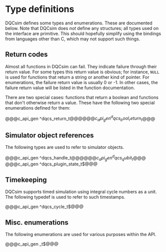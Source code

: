 # Type definitions

DQCsim defines some types and enumerations. These are documented below. Note
that DQCsim does *not* define any structures; all types used on the interface
are primitive. This should hopefully simplify using the bindings from languages
other than C, which may not support such things.

## Return codes

Almost all functions in DQCsim can fail. They indicate failure through their
return value. For some types this return value is obvious; for instance, `NULL`
is used for functions that return a string or another kind of pointer. For
enumerations, the failure return value is usually 0 or -1. In other cases, the
failure return value will be listed in the function documentation.

There are two special cases: functions that return a boolean and functions that
don't otherwise return a value. These have the following two special
enumerations defined for them:

@@@c_api_gen ^dqcs_return_t$@@@
@@@c_api_gen ^dqcs_bool_return_t$@@@

## Simulator object references

The following types are used to refer to simulator objects.

@@@c_api_gen ^dqcs_handle_t$@@@
@@@c_api_gen ^dqcs_qubit_t$@@@
@@@c_api_gen ^dqcs_plugin_state_t$@@@

## Timekeeping

DQCsim supports timed simulation using integral cycle numbers as a unit. The
following typedef is used to refer to such timestamps.

@@@c_api_gen ^dqcs_cycle_t$@@@

## Misc. enumerations

The following enumerations are used for various purposes within the API.

@@@c_api_gen _t$@@@
